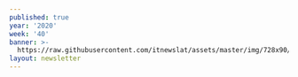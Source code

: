 ```yaml
---
published: true
year: '2020'
week: '40'
banner: >-
  https://raw.githubusercontent.com/itnewslat/assets/master/img/728x90/Banner-Resumen.jpg
layout: newsletter
---
```

